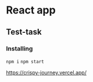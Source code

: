 # React app    

## Test-task

### Installing

`npm i`  `npm start`

https://crispy-journey.vercel.app/
